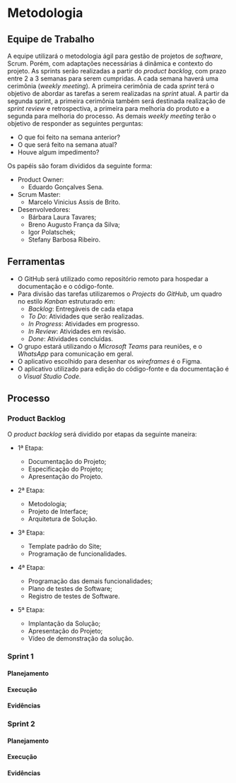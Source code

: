 # **Metodologia**

## **Equipe de Trabalho**

A equipe utilizará o metodologia ágil para gestão de projetos de *software*, Scrum. Porém, com adaptações necessárias á dinâmica e contexto do projeto. As sprints serão realizadas a partir do *product backlog*, com prazo entre 2 a 3 semanas para serem cumpridas. A cada semana haverá uma cerimônia (*weekly meeting*). A primeira cerimônia de cada *sprint* terá o objetivo de abordar as tarefas a serem realizadas na *sprint* atual. A partir da segunda sprint, a primeira cerimônia também será destinada  realização de *sprint review* e retrospectiva, a primeira para melhoria do produto e a segunda para melhoria do processo. As demais *weekly meeting* terão o objetivo de responder as seguintes perguntas:
- O que foi feito na semana anterior?
- O que será feito na semana atual?
- Houve algum impedimento?

Os papéis são foram divididos da seguinte forma:
- Product Owner: 
  - Eduardo Gonçalves Sena.
- Scrum Master: 
  - Marcelo Vinicius Assis de Brito.
- Desenvolvedores: 
  - Bárbara Laura Tavares;
  - Breno Augusto França da Silva;
  - Igor Polatschek; 
  - Stefany Barbosa Ribeiro.

## **Ferramentas** 
- O GitHub será utilizado como repositório remoto para hospedar a documentação e o código-fonte.
- Para divisão das tarefas utilizaremos o *Projects* do *GitHub*, um quadro no estilo *Kanban* estruturado em: 
  - *Backlog*: Entregáveis de cada etapa
  - *To Do*: Atividades que serão realizadas.
  - *In Progress*: Atividades em progresso.
  - *In Review*: Atividades em revisão.
  - *Done*: Atividades concluídas.
- O grupo estará utilizando o *Microsoft Teams* para reuniões, e o *WhatsApp* para comunicação em geral.
- O aplicativo escolhido para desenhar os *wireframes* é o Figma.
- O aplicativo utilizado para edição do código-fonte e da documentação é o *Visual Studio Code*.

## **Processo**

### **Product Backlog**

O *product backlog* será dividido por etapas da seguinte maneira:

- 1ª Etapa:
  - Documentação do Projeto;
  - Especificação do Projeto;
  - Apresentação do Projeto.

- 2ª Etapa:
  - Metodologia;
  - Projeto de Interface;
  - Arquitetura de Solução.

- 3ª Etapa:
  - Template padrão do Site;
  - Programação de funcionalidades.

- 4ª Etapa:
  - Programação das demais funcionalidades;
  - Plano de testes de Software;
  - Registro de testes de Software.

- 5ª Etapa:
  - Implantação da Solução;
  - Apresentação do Projeto;
  - Vídeo de demonstração da solução.

### **Sprint 1**

#### **Planejamento**

#### **Execução**

#### **Evidências**

### **Sprint 2**

#### **Planejamento**

#### **Execução**

#### **Evidências**